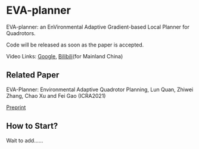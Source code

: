EVA-planner
=
EVA-planner: an EnVironmental Adaptive Gradient-based Local Planner for Quadrotors.

Code will be released as soon as the paper is accepted.

Video Links: [Google](https://www.youtube.com/watch?v=HcwBNcah0eo&t=4s), [Bilibili](https://www.bilibili.com/video/BV1Zz4y1C7rt)(for Mainland China)

Related Paper
----
EVA-Planner: Environmental Adaptive Quadrotor Planning, Lun Quan, Zhiwei Zhang, Chao Xu and Fei Gao (ICRA2021)

[Preprint](http://arxiv.org/abs/2011.04246)

How to Start?
----
Wait to add......

